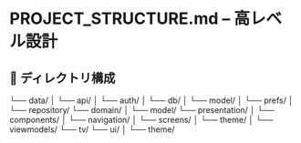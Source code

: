 ﻿# PROJECT_STRUCTURE.md – 高レベル設計

## 📁 ディレクトリ構成
└── data/
│   └── api/
│   └── auth/
│   └── db/
│   └── model/
│   └── prefs/
│   └── repository/
└── domain/
│   └── model/
└── presentation/
│   └── components/
│   └── navigation/
│   └── screens/
│   └── theme/
│   └── viewmodels/
└── tv/
└── ui/
│   └── theme/

